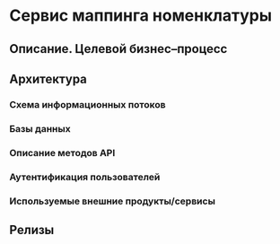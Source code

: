 # Сервис маппинга номенклатуры

## Описание. Целевой бизнес–процесс

## Архитектура

### Схема информационных потоков

### Базы данных

### Описание методов API

### Аутентификация пользователей

### Используемые внешние продукты/сервисы

## Релизы